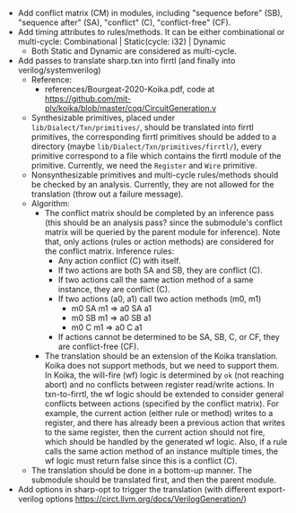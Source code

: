 - Add conflict matrix (CM) in modules, including "sequence before" (SB), "sequence after" (SA), "conflict" (C), "conflict-free" (CF).
- Add timing attributes to rules/methods. It can be either combinational or multi-cycle: Combinational | Static(cycle: i32) | Dynamic
  - Both Static and Dynamic are considered as multi-cycle.
- Add passes to translate sharp.txn into firrtl (and finally into verilog/systemverilog)
  - Reference: 
    - references/Bourgeat-2020-Koika.pdf, code at https://github.com/mit-plv/koika/blob/master/coq/CircuitGeneration.v
  - Synthesizable primitives, placed under `lib/Dialect/Txn/primitives/`, should be translated into firrtl primitives, the corresponding firrtl primitives should be added to a directory (maybe `lib/Dialect/Txn/primitives/firrtl/`), every primitive correspond to a file which contains the firrtl module of the primitive. Currently, we need the `Register` and `Wire` primitive.
  - Nonsynthesizable primitives and multi-cycle rules/methods should be checked by an analysis. Currently, they are not allowed for the translation (throw out a failure message).
  - Algorithm:
    - The conflict matrix should be completed by an inference pass (this should be an analysis pass? since the submodule's conflict matrix will be queried by the parent module for inference). Note that, only actions (rules or action methods) are considered for the conflict matrix. Inference rules:
      - Any action conflict (C) with itself.
      - If two actions are both SA and SB, they are conflict (C).
      - If two actions call the same action method of a same instance, they are conflict (C).
      - If two actions (a0, a1) call two action methods (m0, m1)
        - m0 SA m1 => a0 SA a1
        - m0 SB m1 => a0 SB a1
        - m0 C m1 => a0 C a1
      - If actions cannot be determined to be SA, SB, C, or CF, they are conflict-free (CF).
    - The translation should be an extension of the Koika translation. Koika does not support methods, but we need to support them. In Koika, the will-fire (wf) logic is determined by `ok` (not reaching abort) and no conflicts between register read/write actions. In txn-to-firrtl, the wf logic should be extended to consider general conflicts between actions (specified by the conflict matrix). For example, the current action (either rule or method) writes to a register, and there has already been a previous action that writes to the same register, then the current action should not fire, which should be handled by the generated wf logic. Also, if a rule calls the same action method of an instance multiple times, the wf logic must return false since this is a conflict (C).
  - The translation should be done in a bottom-up manner. The submodule should be translated first, and then the parent module.
- Add options in sharp-opt to trigger the translation (with different export-verilog options https://circt.llvm.org/docs/VerilogGeneration/)